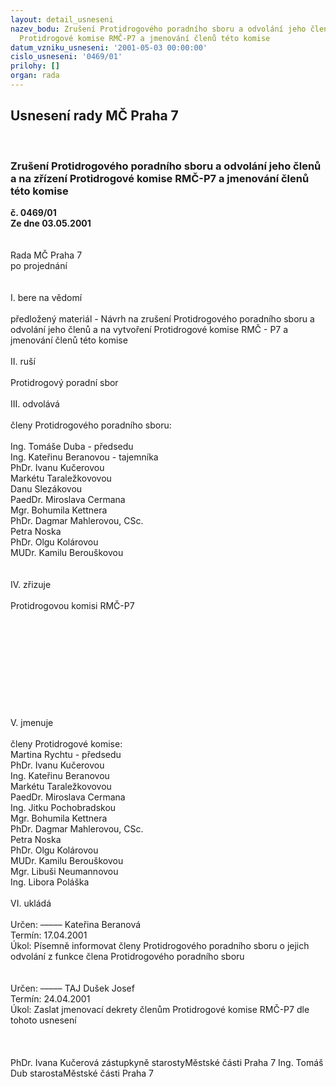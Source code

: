 ```yaml
---
layout: detail_usneseni
nazev_bodu: Zrušení Protidrogového poradního sboru a odvolání jeho členů a na zřízení
  Protidrogové komise RMČ-P7 a jmenování členů této komise
datum_vzniku_usneseni: '2001-05-03 00:00:00'
cislo_usneseni: '0469/01'
prilohy: []
organ: rada
---
```

<div id="ucUsn_pList" class="usn">
	<span><h2>Usnesení rady MČ Praha 7 </h2>
<br></span><div class="standBody">
<span><h3>Zrušení Protidrogového poradního sboru a odvolání jeho členů a na zřízení Protidrogové komise RMČ-P7 a jmenování členů této komise</h3></span><div class="center">
		<strong>č. 0469/01</strong><br>
	</div>
<div class="center">
		<strong>Ze dne 03.05.2001</strong><br><br>
	</div>
<br>Rada MČ Praha 7<br>po projednání<br><br><br>I.	bere na vědomí<br><br> předložený materiál - Návrh na zrušení Protidrogového poradního sboru a odvolání jeho členů a na vytvoření Protidrogové komise RMČ - P7 a jmenování členů této komise<br><br>II.  ruší <br><br>Protidrogový poradní sbor<br><br>III. odvolává<br><br>členy Protidrogového poradního sboru:<br><br>	Ing. Tomáše Duba - předsedu<br>	Ing. Kateřinu Beranovou - tajemníka<br>	PhDr. Ivanu Kučerovou<br>	Markétu Taraležkovovou<br>	Danu Slezákovou<br>	PaedDr. Miroslava Cermana<br>	Mgr. Bohumila Kettnera<br>	PhDr. Dagmar Mahlerovou, CSc.<br>	Petra Noska<br>	PhDr. Olgu Kolárovou<br>	MUDr. Kamilu Berouškovou<br>			<br>				<br>IV.  zřizuje <br><br>Protidrogovou komisi RMČ-P7<br><br><br><br><br><br><br><br><br><br><br>V.   jmenuje<br><br>členy Protidrogové komise:<br>	Martina Rychtu - předsedu<br>	PhDr. Ivanu Kučerovou<br>	Ing. Kateřinu Beranovou<br>	Markétu Taraležkovovou<br>	PaedDr. Miroslava Cermana<br>	Ing. Jitku Pochobradskou<br>	Mgr. Bohumila Kettnera<br>	PhDr. Dagmar Mahlerovou, CSc.<br>	Petra Noska<br>	PhDr. Olgu Kolárovou<br>	MUDr. Kamilu Berouškovou<br>	Mgr. Libuši Neumannovou<br>	Ing. Libora Poláška<br><br>VI.  ukládá <br><br> Určen:	–––––	Kateřina Beranová<br>Termín: 17.04.2001<br>Úkol:	Písemně informovat členy Protidrogového poradního sboru o jejich odvolání z funkce člena Protidrogového poradního sboru<br> <br><br> Určen:	–––––	TAJ Dušek Josef<br>Termín: 24.04.2001<br>Úkol:	Zaslat jmenovací dekrety členům Protidrogové komise RMČ-P7 dle tohoto usnesení<br> <br><br> 	<br>PhDr. Ivana Kučerová zástupkyně starostyMěstské části Praha 7	Ing. Tomáš Dub starostaMěstské části Praha 7<br>	<br><br>
</div>
</div>